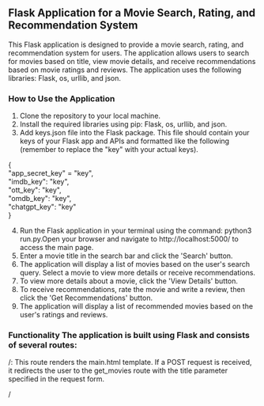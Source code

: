 ## Flask Application for a Movie Search, Rating, and Recommendation System
This Flask application is designed to provide a movie search, rating, and recommendation system for users. The application allows users to search for movies based on title, view movie details, and receive recommendations based on movie ratings and reviews. The application uses the following libraries: Flask, os, urllib, and json.

### How to Use the Application 
1. Clone the repository to your local machine.  
2. Install the required libraries using pip: Flask, os, urllib, and json.  
3. Add keys.json file into the Flask package. This file should contain your keys of your Flask app and APIs and formatted like the following (remember to replace the "key" with your actual keys).  

  {
    <br>  "app_secret_key" = "key",
    <br>  "imdb_key": "key",
    <br>  "ott_key": "key",
    <br>  "omdb_key": "key",
    <br>  "chatgpt_key": "key"
    <br>}

4. Run the Flask application in your terminal using the command: python3 run.py.Open your browser and navigate to http://localhost:5000/ to access the main page.  
5. Enter a movie title in the search bar and click the 'Search' button.  
6. The application will display a list of movies based on the user's search query. Select a movie to view more details or receive recommendations.  
7. To view more details about a movie, click the 'View Details' button.  
8. To receive recommendations, rate the movie and write a review, then click the 'Get Recommendations' button.  
9. The application will display a list of recommended movies based on the user's ratings and reviews.  

### Functionality The application is built using Flask and consists of several routes:

/: This route renders the main.html template. If a POST request is received, it redirects the user to the get_movies route with the title parameter specified in the request form.

/<title>: This route renders the select_movie.html template, displaying a list of movies with images and titles, based on the user's search query specified in the title parameter. If a POST request is received, the user can select a movie to get more details or to receive recommendations based on their further input.

/id/<movie_id>: This route renders the movie_rating.html template, displaying movie details such as title, image, release year, genre, synopsis, and ratings, based on the movie_id parameter passed to the URL.

/movie_title/movie_recommendation: This route renders the get_review.html template, allowing the user to rate a movie and write a review to receive recommendations for similar movies.

/movie_title/movie_recommendation/detail: This route renders the movie_rating.html template, displaying detailed movie information based on the movie_id and image_url parameters passed in the URL.

### Contact 
For any questions or issues, please contact liumengyuan23@gmail.com.
